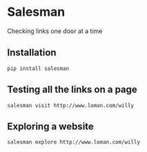 # Salesman

Checking links one door at a time

## Installation

    pip install salesman

## Testing all the links on a page

    salesman visit http://www.loman.com/willy

## Exploring a website

    salesman explore http://www.loman.com/willy
